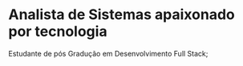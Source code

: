 <h1>Analista de Sistemas apaixonado por tecnologia</h1> 

Estudante de pós Gradução em Desenvolvimento Full Stack;

